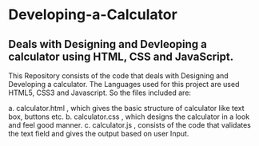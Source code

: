 # Developing-a-Calculator
Deals with Designing and Devleoping a calculator using HTML, CSS and JavaScript.
----------------------------------------------------------------------------------------
This Repository consists of the code that deals with Designing and Developing a calculator.
The Languages used for this project are used HTML5, CSS3 and Javascript.
So the files included are:

a. calculator.html , which gives the basic structure of calculator like text box, buttons etc.
b. calculator.css , which designs the calculator in a look and feel good manner.
c. calculator.js , consists of the code that validates the text field and gives the output based on user Input.
